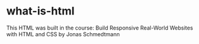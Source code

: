 # what-is-html
This HTML was built in the course: Build Responsive Real-World Websites with HTML and CSS by Jonas Schmedtmann
